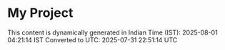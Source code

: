 # My Project

This content is dynamically generated in Indian Time (IST): 2025-08-01 04:21:14 IST
Converted to UTC: 2025-07-31 22:51:14 UTC
